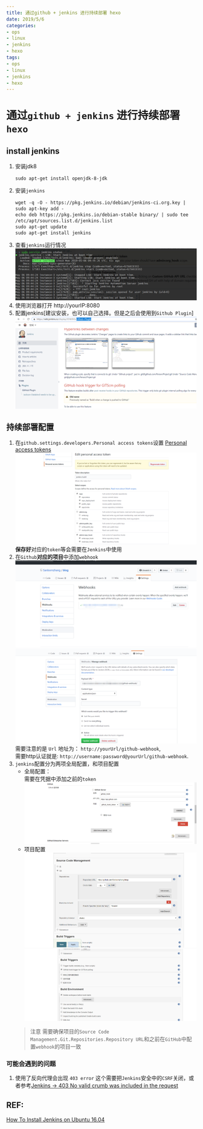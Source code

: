 ```yaml
---
title: 通过github + jenkins 进行持续部署 hexo
date: 2019/5/6
categories: 
- ops
- linux
- jenkins
- hexo
tags: 
- ops
- linux
- jenkins
- hexo
---
```


# 通过`github + jenkins` 进行持续部署 `hexo`
## install jenkins
1. 安装jdk8
   ```
   sudo apt-get install openjdk-8-jdk
   ```
2. 安装`jenkins`
   ```
   wget -q -O - https://pkg.jenkins.io/debian/jenkins-ci.org.key | sudo apt-key add -
   echo deb https://pkg.jenkins.io/debian-stable binary/ | sudo tee /etc/apt/sources.list.d/jenkins.list
   sudo apt-get update
   sudo apt-get install jenkins
   ```
3. 查看`jenkins`运行情况 
   ![jenkins service](./images/hexo-jenkins-service.png)
4. 使用浏览器打开 http://yourIP:8080 
5. 配置jenkins[建议安装，也可以自己选择。但是之后会使用到`Github Plugin`]
   ![jenkins plugin](images/hexo-jenkins-github-plugin.png)
## 持续部署配置
1. 在`github.settings.developers.Personal access tokens`设置 [Personal access tokens](https://github.com/settings/developers)
   ![github token](images/hexo-jenkins-github-token.png)
    **保存好**对应的`token`等会需要在`Jenkins`中使用
2. 在`Github`**对应的项目**中添加`webhook`
   ![web hook](images/hexo-jenkins-github-webhook1.png)
   ![web hook](images/hexo-jenkins-github-webhook2.png)
   需要注意的是 `Url` 地址为： `http://yourUrl/github-webhook`,  
   需要http认证就是: `http://username:password@yourUrl/github-webhook`.
3. `jenkins`配置分为两项全局配置，和项目配置
   - 全局配置：  
     需要在凭据中添加之前的`token`
    ![jenkins configure](images/hexo-jenkins-configure.png)
   - 项目配置
    ![jenkins project configure](images/hexo-jenkins-project-configure1.png)
    ![jenkins project configure](images/hexo-jenkins-project-configure2.png)
    >注意 需要确保项目的`Source Code Management.Git.Repositories.Repository URL`和之前在`GitHub`中配置`webhook`的项目一致
### 可能会遇到的问题
1. 使用了反向代理会出现 `403 error` 这个需要把`Jenkins`安全中的`CSRF`关闭，或者参考[Jenkins -> 403 No valid crumb was included in the request](https://github.com/spinnaker/spinnaker/issues/2067)

## REF:
[How To Install Jenkins on Ubuntu 16.04](https://www.digitalocean.com/community/tutorials/how-to-install-jenkins-on-ubuntu-16-04)